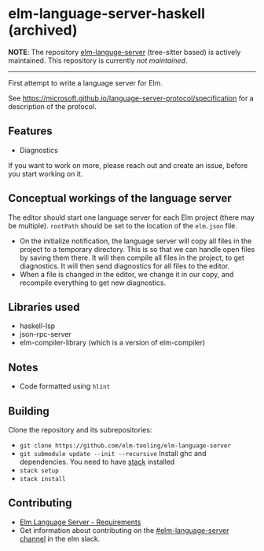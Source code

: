 # elm-language-server-haskell (archived)

**NOTE**: The repository [elm-languge-server](https://github.com/elm-tooling/elm-language-server) (tree-sitter based) is actively maintained. This repository is currently *not maintained*.

---

First attempt to write a language server for Elm.

See https://microsoft.github.io/language-server-protocol/specification for
a description of the protocol.

## Features
* Diagnostics

If you want to work on more, please reach out and create an issue, before you start working on it.

## Conceptual workings of the language server
The editor should start one language server for each Elm project (there may be multiple). `rootPath` should be set to the location of the `elm.json` file.
* On the initialize notification, the language server will copy all files in the project to a temporary directory. This is so that we can handle open files by saving them there. It will then compile all files in the project, to get diagnostics. It will then send diagnostics for all files to the editor.
* When a file is changed in the editor, we change it in our copy, and recompile everything to get new diagnostics.

## Libraries used
* haskell-lsp
* json-rpc-server
* elm-compiler-library (which is a version of elm-compiler)

## Notes
* Code formatted using `hlint`

## Building
Clone the repository and its subrepositories:
* `git clone https://github.com/elm-tooling/elm-language-server`
* `git submodule update --init --recursive`
Install ghc and dependencies. You need to have [stack](https://www.haskellstack.org) installed
* `stack setup`
* `stack install`

## Contributing
* [Elm Language Server - Requirements](https://docs.google.com/document/d/1ETeZeN17hqM4yui4iqBv1jwO8HryDZyel2kdcxTCGGA/edit)
* Get information about contributing on the [\#elm-language-server channel](https://elmlang.slack.com/messages/elm-language-server) in the elm slack.
